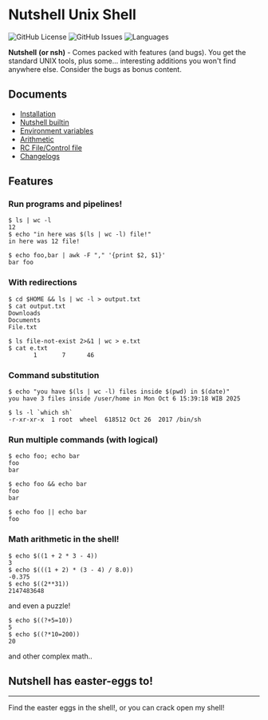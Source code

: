 # Nutshell Unix Shell

![GitHub License](https://img.shields.io/github/license/Turtlefes/Nutshell-nsh-) 
![GitHub Issues](https://img.shields.io/github/issues/Turtlefes/Nutshell-nsh-) 
![Languages](https://img.shields.io/github/languages/top/Turtlefes/Nutshell-nsh-)

**Nutshell** **(or nsh)** - Comes packed with features (and bugs). You get the standard UNIX tools, plus some... interesting additions you won't find anywhere else. Consider the bugs as bonus content.

## Documents
- [Installation](https://github.com/Turtlefes/Nutshell-nsh-/tree/main/docs/install.md)
- [Nutshell builtin](https://github.com/Turtlefes/Nutshell-nsh-/tree/main/docs/builtin.md)
- [Environment variables](https://github.com/Turtlefes/Nutshell-nsh-/tree/main/docs/envs.md)
- [Arithmetic](https://github.com/Turtlefes/Nutshell-nsh-/tree/main/docs/Arithmetic.md)
- [RC File/Control file](https://github.com/Turtlefes/Nutshell-nsh-/tree/main/docs/control_file.md)
- [Changelogs](https://github.com/Turtlefes/Nutshell-nsh-/tree/main/CHANGELOG.md)

## Features

### Run programs and pipelines!
```nsh
$ ls | wc -l
12
$ echo "in here was $(ls | wc -l) file!"
in here was 12 file!

$ echo foo,bar | awk -F "," '{print $2, $1}'
bar foo
```

### With redirections

```
$ cd $HOME && ls | wc -l > output.txt
$ cat output.txt
Downloads
Documents
File.txt

$ ls file-not-exist 2>&1 | wc > e.txt
$ cat e.txt
       1       7      46
```

### Command substitution
```
$ echo "you have $(ls | wc -l) files inside $(pwd) in $(date)"
you have 3 files inside /user/home in Mon Oct 6 15:39:18 WIB 2025

$ ls -l `which sh`
-r-xr-xr-x  1 root  wheel  618512 Oct 26  2017 /bin/sh
```

### Run multiple commands (with logical)

```
$ echo foo; echo bar
foo
bar

$ echo foo && echo bar
foo
bar

$ echo foo || echo bar
foo
```

### Math arithmetic in the shell!

```
$ echo $((1 + 2 * 3 - 4))
3
$ echo $(((1 + 2) * (3 - 4) / 8.0))
-0.375
$ echo $((2**31))
2147483648
```
and even a puzzle!
```
$ echo $((?+5=10))
5
$ echo $((?*10=200))
20
```

and other complex math..

## Nutshell has easter-eggs to!
---
Find the easter eggs in the shell!, or you can crack open my shell!